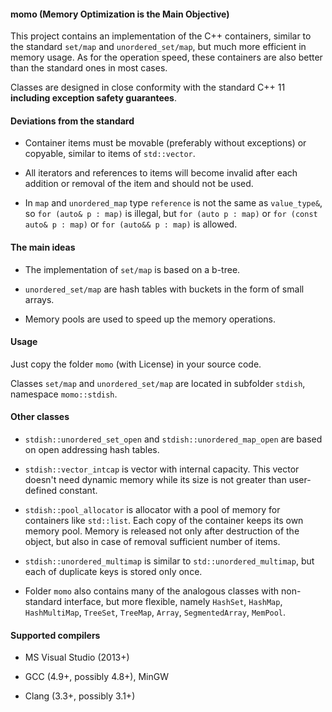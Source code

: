 #### momo (Memory Optimization is the Main Objective)

This project contains an implementation of the C++ containers, similar to the standard `set/map`
and `unordered_set/map`, but much more efficient in memory usage. As for the operation speed, these containers are also better than the standard ones in most cases.

Classes are designed in close conformity with the standard C++ 11 **including exception safety guarantees**.

#### Deviations from the standard

- Container items must be movable (preferably without exceptions) or copyable, similar to items of `std::vector`.

- All iterators and references to items will become invalid after each addition or removal of the item and should not be used.

- In `map` and `unordered_map` type `reference` is not the same as `value_type&`, so `for (auto& p : map)`
is illegal, but `for (auto p : map)` or `for (const auto& p : map)` or `for (auto&& p : map)` is allowed.

#### The main ideas

- The implementation of `set/map` is based on a b-tree.

- `unordered_set/map` are hash tables with buckets in the form of small arrays.

- Memory pools are used to speed up the memory operations.

#### Usage

Just copy the folder `momo` (with License) in your source code.

Classes `set/map` and `unordered_set/map` are located in subfolder `stdish`, namespace `momo::stdish`.

#### Other classes

- `stdish::unordered_set_open` and `stdish::unordered_map_open` are based on open addressing hash tables.

- `stdish::vector_intcap` is vector with internal capacity. This vector doesn't need dynamic memory while its size is not greater than user-defined constant.

- `stdish::pool_allocator` is allocator with a pool of memory for containers like `std::list`. Each copy of the container keeps its own memory pool. Memory is released not only after destruction of the object, but also in case of removal sufficient number of items.

- `stdish::unordered_multimap` is similar to `std::unordered_multimap`, but each of duplicate keys is stored only once.

- Folder `momo` also contains many of the analogous classes with non-standard interface, but more flexible, namely `HashSet`, `HashMap`, `HashMultiMap`, `TreeSet`, `TreeMap`, `Array`, `SegmentedArray`, `MemPool`.

#### Supported compilers

- MS Visual Studio (2013+)

- GCC (4.9+, possibly 4.8+), MinGW

- Clang (3.3+, possibly 3.1+)
